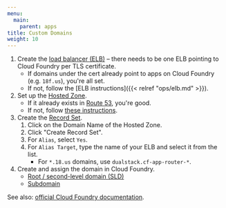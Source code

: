 ```yaml
---
menu:
  main:
    parent: apps
title: Custom Domains
weight: 10
---
```


1. Create the [load balancer (ELB)](http://aws.amazon.com/elasticloadbalancing/) – there needs to be one ELB pointing to Cloud Foundry per TLS certificate.
    * If domains under the cert already point to apps on Cloud Foundry (e.g. `18f.us`), you're all set.
    * If not, follow the [ELB instructions]({{< relref "ops/elb.md" >}}).
1. Set up the [Hosted Zone](http://docs.aws.amazon.com/Route53/latest/DeveloperGuide/AboutHZWorkingWith.html).
    * If it already exists in [Route 53](https://console.aws.amazon.com/route53/home?region=us-east-1#hosted-zones:), you're good.
    * If not, follow [these instructions](https://github.com/18F/tls-standards/tree/master/certificates#set-up-the-domain).
1. Create the [Record Set](http://docs.aws.amazon.com/Route53/latest/DeveloperGuide/rrsets-working-with.html).
    1. Click on the Domain Name of the Hosted Zone.
    1. Click "Create Record Set".
    1. For `Alias`, select `Yes`.
    1. For `Alias Target`, type the name of your ELB and select it from the list.
        * For `*.18.us` domains, use `dualstack.cf-app-router-*`.
1. Create and assign the domain in Cloud Foundry.
    * [Root / second-level domain (SLD)](http://docs.cloudfoundry.org/devguide/deploy-apps/domains-routes.html#root-app)
    * [Subdomain](http://docs.cloudfoundry.org/devguide/deploy-apps/domains-routes.html#subdomain-app)

See also: [official Cloud Foundry documentation](http://docs.cloudfoundry.org/devguide/deploy-apps/domains-routes.html).
